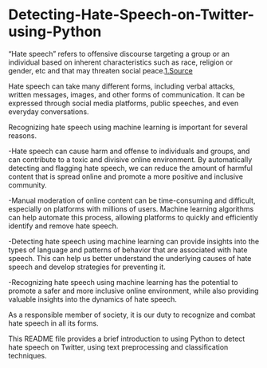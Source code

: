 # Detecting-Hate-Speech-on-Twitter-using-Python

“Hate speech” refers to offensive discourse targeting a group or an individual based on inherent characteristics such as race, religion or gender, etc and that may threaten social peace.[1.Source](https://www.un.org/en/hate-speech/understanding-hate-speech/what-is-hate-speech)

Hate speech can take many different forms, including verbal attacks, written messages, images, and other forms of communication. It can be expressed through social media platforms, public speeches, and even everyday conversations.

Recognizing hate speech using machine learning is important for several reasons.

-Hate speech can cause harm and offense to individuals and groups, and can contribute to a toxic and divisive online environment. By automatically detecting and flagging hate speech, we can reduce the amount of harmful content that is spread online and promote a more positive and inclusive community.

-Manual moderation of online content can be time-consuming and difficult, especially on platforms with millions of users. Machine learning algorithms can help automate this process, allowing platforms to quickly and efficiently identify and remove hate speech.

-Detecting hate speech using machine learning can provide insights into the types of language and patterns of behavior that are associated with hate speech. This can help us better understand the underlying causes of hate speech and develop strategies for preventing it.

-Recognizing hate speech using machine learning has the potential to promote a safer and more inclusive online environment, while also providing valuable insights into the dynamics of hate speech.

As a responsible member of society, it is our duty to recognize and combat hate speech in all its forms. 

This README file provides a brief introduction to using Python to detect hate speech on Twitter, using text preprocessing and classification techniques.
